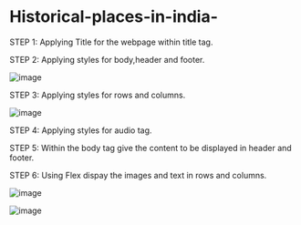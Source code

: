 # Historical-places-in-india-


STEP 1: Applying Title for the webpage within title tag.


STEP 2: Applying styles for body,header and footer.

![image](https://user-images.githubusercontent.com/98217889/207888927-1c4b8b88-5a65-49f8-8a36-18589c19a3c0.png)

 
STEP 3: Applying styles for rows and columns. 

![image](https://user-images.githubusercontent.com/98217889/207888961-f740d86c-2c74-4dbc-8f83-c0786b6d6772.png)


STEP 4: Applying styles for audio tag.


STEP 5: Within the body tag give the content to be displayed in header and footer.


STEP 6: Using Flex dispay the images and text in rows and columns.

 
![image](https://user-images.githubusercontent.com/98217889/207889019-19901451-514f-45fe-86d4-204e2e3d3b8d.png)



![image](https://user-images.githubusercontent.com/98217889/207889080-82035675-6ae0-4ea2-85ea-97ea5b3bc6d8.png)






